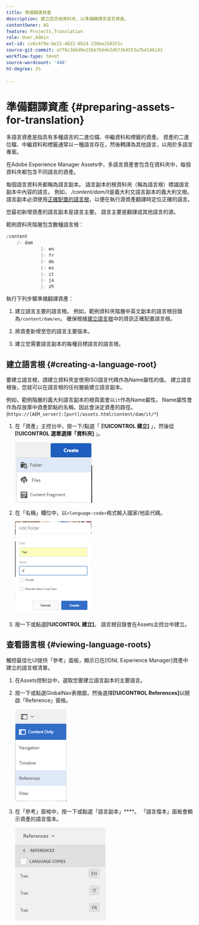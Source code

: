 ```yaml
---
title: 準備翻譯資產
description: 建立語言根資料夾，以準備轉譯多語言資產。
contentOwner: AG
feature: Projects,Translation
role: User,Admin
exl-id: cc6c4f9e-8e22-4622-8b24-230ae258351c
source-git-commit: a778c3bbd0e15bb7b6de2d673b4553a7bd146143
workflow-type: tm+mt
source-wordcount: '448'
ht-degree: 2%

---
```


# 準備翻譯資產 {#preparing-assets-for-translation}

多語言資產是指具有多種語言的二進位檔、中繼資料和標籤的資產。 資產的二進位檔、中繼資料和標籤通常以一種語言存在，然後轉譯為其他語言，以用於多語言專案。

在Adobe Experience Manager Assets中，多語言資產會包含在資料夾中，每個資料夾都包含不同語言的資產。

每個語言資料夾都稱為語言副本。 語言副本的根資料夾（稱為語言根）標識語言副本中內容的語言。 例如， */content/dam/it*&#x200B;是義大利文語言副本的義大利文根。 語言副本必須使用[正確配置的語言根](preparing-assets-for-translation.md#creating-a-language-root)，以便在執行源資產翻譯時定位正確的語言。

您最初新增資產的語言副本是語言主要。 語言主要是翻譯成其他語言的源。

範例資料夾階層包含數種語言根：

```java
/content
    /- dam
             |- en
             |- fr
             |- de
             |- es
             |- it
             |- ja
             |- zh
```

執行下列步驟準備翻譯資產：

1. 建立語言主要的語言根。 例如，範例資料夾階層中英文副本的語言根目錄為`/content/dam/en`。 確保根據[建立語言根](preparing-assets-for-translation.md#creating-a-language-root)中的資訊正確配置語言根。

1. 將資產新增至您的語言主要版本。
1. 建立您需要語言副本的每種目標語言的語言根。

## 建立語言根 {#creating-a-language-root}

要建立語言根，請建立資料夾並使用ISO語言代碼作為Name屬性的值。 建立語言根後，您就可以在語言根的任何層級建立語言副本。

例如，範例階層的義大利語言副本的根頁面會以`it`作為Name屬性。 Name屬性會作為存放庫中資產節點的名稱，因此會決定資產的路徑。(`https://[AEM_server]:[port]/assets.html/content/dam/it/*`)

1. 在「資產」主控台中，按一下/點選「 **[!UICONTROL 建立]** 」，然後從 **[!UICONTROL 選單選擇「資料夾]** 」。

   ![chlimage_1-120](assets/chlimage_1-120.png)

1. 在「名稱」欄位中，以`<language-code>`格式輸入國家/地區代碼。

   ![chlimage_1-121](assets/chlimage_1-121.png)

1. 按一下或點選&#x200B;**[!UICONTROL 建立]**。 語言根目錄會在Assets主控台中建立。

## 查看語言根 {#viewing-language-roots}

觸控最佳化UI提供「參考」面板，顯示已在[!DNL Experience Manager]資產中建立的語言根清單。

1. 在Assets控制台中，選取您要建立語言副本的主要語言。
1. 按一下或點選GlobalNav表徵圖，然後選擇&#x200B;**[!UICONTROL References]**&#x200B;以開啟「Reference」窗格。

   ![chlimage_1-122](assets/chlimage_1-122.png)

1. 在「參考」窗格中，按一下或點選「語言副本」****。 「語言復本」面板會顯示資產的語言復本。

   ![chlimage_1-123](assets/chlimage_1-123.png)
